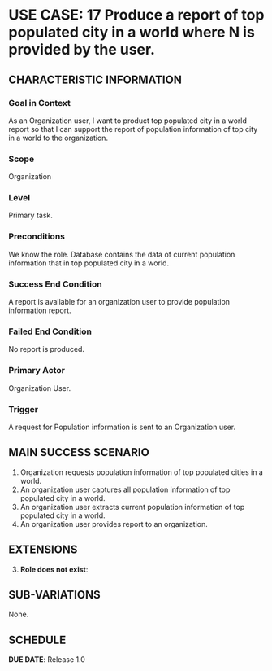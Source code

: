 # USE CASE: 17 Produce a report of top populated city in a world where N is provided by the user.

## CHARACTERISTIC INFORMATION

### Goal in Context

As an Organization user, I want to product top populated city in a world report so that I can support the report of population information of top city in a world to the organization.

### Scope

Organization

### Level

Primary task.

### Preconditions

We know the role.  Database contains the data of current population information that in top populated city in a world.

### Success End Condition

A report is available for an organization user to provide population information report.

### Failed End Condition

No report is produced.

### Primary Actor

Organization User.

### Trigger

A request for Population information is sent to an Organization user.

## MAIN SUCCESS SCENARIO

1. Organization requests population information of top populated cities in a world.
2. An organization user captures all population information of top populated city in a world.
3. An organization user extracts current population information of top populated city in a world.
4. An organization user provides report to an organization.

## EXTENSIONS

3. **Role does not exist**:

## SUB-VARIATIONS

None.

## SCHEDULE

**DUE DATE**: Release 1.0
